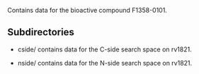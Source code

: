 Contains data for the bioactive compound F1358-0101.

## Subdirectories

- cside/ contains data for the C-side search space on rv1821.

- nside/ contains data for the N-side search space on rv1821.

